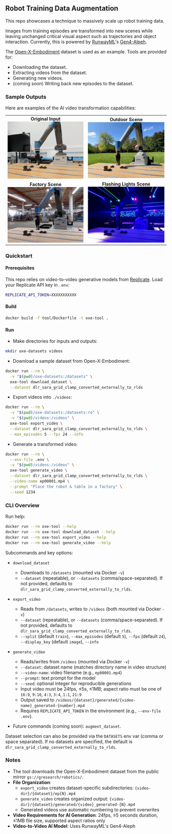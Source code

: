 ## Robot Training Data Augmentation

This repo showcases a technique to massively scale up robot training data. 

Images from training episodes are transformed into new scenes while leaving unchanged critical visual aspect such as trajectories and object interaction. Currently, this is powered by [RunwayML](https://runwayml.com)'s [Gen4-Alpeh](https://runwayml.com/research/introducing-runway-aleph).

The [Open-X-Embodiment](https://github.com/google-deepmind/open_x_embodiment) dataset is used as an example.
Tools are provided for:
- Downloading the dataset.
- Extracting videos from the dataset.
- Generating new videos.
- (coming soon) Writing back new episodes to the dataset.

### Sample Outputs

Here are examples of the AI video transformation capabilities:

<table>
  <tr>
    <td align="center">
      <strong>Original Input</strong><br>
      <img src="assets/input.gif" width="300" alt="Original robot training video">
    </td>
    <td align="center">
      <strong>Outdoor Scene</strong><br>
      <img src="assets/output-park.gif" width="300" alt="Robot video transformed to park setting">
    </td>
  </tr>
  <tr>
    <td align="center">
      <strong>Factory Scene</strong><br>
      <img src="assets/output-factory.gif" width="300" alt="Robot video transformed to factory setting">
    </td>
    <td align="center">
      <strong>Flashing Lights Scene</strong><br>
      <img src="assets/output-flash.gif" width="300" alt="Robot video with flash lighting effects">
    </td>
  </tr>
</table>

### Quickstart

#### Prerequisites

This repo relies on video-to-video generative models from [Replicate](https://replicate.com). Load your Replicate API key in `.env`:
```bash
REPLICATE_API_TOKEN=XXXXXXXXXXX
```

#### Build

```bash
docker build -f tool/Dockerfile -t oxe-tool .
```

#### Run

- Make directories for inputs and outputs:
```bash
mkdir oxe-datasets videos
```

- Download a sample dataset from Open-X-Embodiment:
```bash
docker run --rm \
  -v "$(pwd)/oxe-datasets:/datasets" \
  oxe-tool download_dataset \
  --dataset dlr_sara_grid_clamp_converted_externally_to_rlds
```

- Export videos into `./videos`:
```bash
docker run --rm \
  -v "$(pwd)/oxe-datasets:/datasets:ro" \
  -v "$(pwd)/videos:/videos" \
  oxe-tool export_video \
  --dataset dlr_sara_grid_clamp_converted_externally_to_rlds \
  --max_episodes 5 --fps 24 --info
```

- Generate a transformed video:
```bash
docker run --rm \
  --env-file .env \
  -v "$(pwd)/videos:/videos" \
  oxe-tool generate_video \
  --dataset dlr_sara_grid_clamp_converted_externally_to_rlds \
  --video-name ep00001.mp4 \
  --prompt "Place the robot & table in a factory" \
  --seed 1234
```

### CLI Overview

Run help:

```bash
docker run --rm oxe-tool --help
docker run --rm oxe-tool download_dataset --help
docker run --rm oxe-tool export_video --help
docker run --rm oxe-tool generate_video --help
```

Subcommands and key options:

- `download_dataset`
  - Downloads to `/datasets` (mounted via Docker `-v`)
  - `--dataset` (repeatable), or `--datasets` (comma/space-separated). If not provided, defaults to `dlr_sara_grid_clamp_converted_externally_to_rlds`.

- `export_video`
  - Reads from `/datasets`, writes to `/videos` (both mounted via Docker `-v`)
  - `--dataset` (repeatable), or `--datasets` (comma/space-separated). If not provided, defaults to `dlr_sara_grid_clamp_converted_externally_to_rlds`.
  - `--split` (default `train`), `--max_episodes` (default `5`), `--fps` (default `24`), `--display_key` (default `image`), `--info`

- `generate_video`
  - Reads/writes from `/videos` (mounted via Docker `-v`)
  - `--dataset`: dataset name (matches directory name in video structure)
  - `--video-name`: video filename (e.g., `ep00001.mp4`)
  - `--prompt`: text prompt for the model
  - `--seed`: optional integer for reproducible generations
  - Input video must be 24fps, ≤5s, ≤1MB; aspect ratio must be one of `16:9`, `9:16`, `4:3`, `3:4`, `1:1`, `21:9`
  - Output saved to `/videos/{dataset}/generated/{video-name}_generated-{number}.mp4`
  - Requires `REPLICATE_API_TOKEN` in the environment (e.g., `--env-file .env`).

- Future commands (coming soon): `augment_dataset`.

Dataset selection can also be provided via the `DATASETS` env var (comma or space separated). If no datasets are specified, the default is `dlr_sara_grid_clamp_converted_externally_to_rlds`.

### Notes

- The tool downloads the Open-X-Embodiment dataset from the public mirror `gs://gresearch/robotics/`.
- **File Organization**: 
  - `export_video` creates dataset-specific subdirectories: `{video-dir}/{dataset}/ep{N}.mp4`
  - `generate_video` creates organized output: `{video-dir}/{dataset}/generated/{video}_generated-{N}.mp4`
  - Generated videos use automatic numbering to prevent overwrites
- **Video Requirements for AI Generation**: 24fps, ≤5 seconds duration, ≤1MB file size, supported aspect ratios only
- **Video-to-Video AI Model**: Uses RunwayML's Gen4-Aleph
